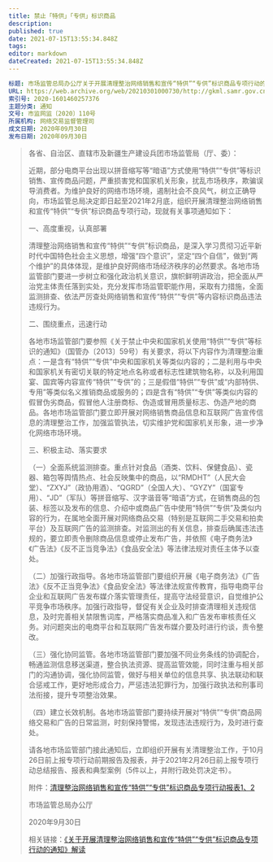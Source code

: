 ```yaml
---
title: 禁止「特供」「专供」标识商品
description: 
published: true
date: 2021-07-15T13:55:34.848Z
tags:
editor: markdown
dateCreated: 2021-07-15T13:55:34.848Z
---
```


```yaml
标题: 市场监管总局办公厅关于开展清理整治网络销售和宣传“特供”“专供”标识商品专项行动的通知
URL: https://web.archive.org/web/20210301000730/http://gkml.samr.gov.cn/nsjg/wjs/202009/t20200930_322159.html
索引号: 2020-1601460257376
主题分类: 通知
文号: 市监网监〔2020〕110号
所属机构: 网络交易监督管理司
成文日期: 2020年09月30日
发布日期: 2020年09月30日
```

> 各省、自治区、直辖市及新疆生产建设兵团市场监管局（厅、委）：
>
> 近期，部分电商平台出现以拼音缩写等“暗语”方式使用“特供”“专供”等标识销售、宣传商品问题，严重损害党和国家机关形象，扰乱市场秩序，欺骗误导消费者。为维护良好的网络市场环境，遏制社会不良风气，树立正确导向，市场监管总局决定即日起至2021年2月底，组织开展清理整治网络销售和宣传“特供”“专供”标识商品专项行动，现就有关事项通知如下：
>
> 一、高度重视，认真部署
>
> 清理整治网络销售和宣传“特供”“专供”标识商品，是深入学习贯彻习近平新时代中国特色社会主义思想，增强“四个意识”，坚定“四个自信”，做到“两个维护”的具体体现，是维护良好网络市场经济秩序的必然要求。各地市场监管部门要进一步树立和强化政治机关意识，旗帜鲜明讲政治，把全面从严治党主体责任落到实处，充分发挥市场监管职能作用，采取有力措施，全面监测排查、依法严厉查处网络销售和宣传“特供”“专供”等内容标识商品违法违规行为。
>
> 二、围绕重点，迅速行动
>
> 各地市场监管部门要参照《关于禁止中央和国家机关使用“特供”“专供”等标识的通知》（国管办〔2013〕59号）有关要求，将以下内容作为清理整治重点：一是含有“特供”“专供”中央和国家机关等类似内容的；二是利用与中央和国家机关有密切关联的特定地点名称或者标志性建筑物名称，以及利用国宴、国宾等内容宣传“特供”“专供”的；三是假借“特供”“专供”或“内部特供、专用”等类似名义推销商品或服务的；四是含有“特供”“专供”等类似内容的假冒伪劣商品，假冒他人注册商标、伪造或冒用质量标志、伪造产地的商品。各地市场监管部门要立即开展对网络销售商品信息和互联网广告宣传信息的清理整治工作，加强监管执法，切实维护党和国家机关形象，进一步净化网络市场环境。
>
> 三、积极主动、落实要求
>
> （一）全面系统监测排查。重点针对食品（酒类、饮料、保健食品）、瓷器、箱包等舆情热点、社会反映集中的商品，以“RMDHT”（人民大会堂）、“ZXYJ”（政协用酒）、“QGRD”（全国人大）、“GYZY”（国宴专用）、“JD”（军队）等拼音缩写、汉字谐音等“暗语”方式，在销售商品的包装、标签以及发布的信息、介绍中或商品广告中使用“特供”“专供”及类似内容的行为，在属地全面开展对网络商品交易（特别是互联网二手交易和拍卖平台）及互联网广告的监测排查。对监测出的有关信息，排查后确属违法违规的，要立即责令删除商品信息或停止发布广告，并依照《电子商务法》《广告法》《反不正当竞争法》《食品安全法》等法律法规对责任主体予以查处。
>
> （二）加强行政指导。各地市场监管部门要组织开展《电子商务法》《广告法》《反不正当竞争法》《食品安全法》等法律法规宣传教育，指导电商平台企业和互联网广告发布媒介落实管理责任，提高守法经营意识，自觉维护公平竞争市场秩序。加强行政指导，督促有关企业及时排查清理相关违规信息，及时完善相关禁限售词库，严格落实商品准入和广告发布审核责任义务。对问题突出的电商平台和互联网广告发布媒介要及时进行约谈，责令整改。
>
> （三）强化协同监管。各地市场监管部门要加强不同业务条线的协调配合，畅通监测信息移送渠道，整合执法资源、提高监管效能，同时注重与相关部门的沟通协调，强化协同监管，做好与相关单位的信息共享、执法联动和联合惩戒工作，更好地形成合力，严惩违法犯罪行为，加强行政执法和刑事司法衔接，提升专项整治效果。
>
> （四）建立长效机制。各地市场监管部门要持续开展对“特供”“专供”商品网络交易和广告的日常监测，时刻保持警惕，发现违法违规行为，及时进行查处。
>
> 请各地市场监管部门接此通知后，立即组织开展有关清理整治工作，于10月26日前上报专项行动前期报告及报表，并于2021年2月26日前上报专项行动总结报告、报表和典型案例（5件以上，并附行政处罚决定书）。
>
> 附件：[清理整治网络销售和宣传“特供”“专供”标识商品专项行动报表1、2](http://gkml.samr.gov.cn/nsjg/wjs/202009/W020200930655460547145.doc)
>
> 市场监管总局办公厅
>
> 2020年9月30日
>
> 相关链接：[《关于开展清理整治网络销售和宣传“特供”“专供”标识商品专项行动的通知》解读](https://web.archive.org/web/20201029015119/http://gkml.samr.gov.cn/nsjg/xwxcs/202010/t20201014_322338.html)
